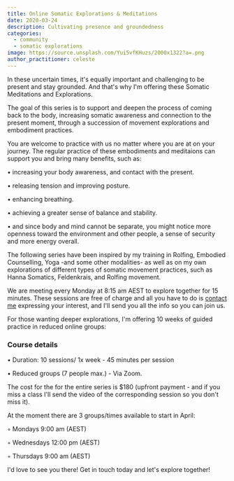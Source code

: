 ```yaml
---
title: Online Somatic Explorations & Meditations
date: 2020-03-24
description: Cultivating presence and groundedness 
categories:
  - community
  - somatic explorations
image: https://source.unsplash.com/Yui5vfKHuzs/2000x1322?a=.png
author_practitioner: celeste
---
```

In these uncertain times, it's equally important and challenging to be present and stay grounded. And that's why I'm offering these Somatic Meditations and Explorations.

The goal of this series is to support and deepen the process of coming back to the body, increasing somatic awareness
and connection to the present moment, through a succession of movement explorations and embodiment practices.

You are welcome to practice with us no matter where you are at on your journey. The regular practice of these embodiments and meditaions can support you and bring many
benefits, such as:

&bull; increasing your body awareness, and contact with the present.

&bull; releasing tension and improving posture.

&bull; enhancing breathing.

&bull; achieving a greater sense of balance and stability.

&bull; and since body and mind cannot be separate, you might notice more openness toward the environment and other
people, a sense of security and more energy overall.

The following series have been inspired by my training in Rolfing, Embodied Counselling, Yoga -and some other modalities- as well as on my own explorations of different types of somatic movement
practices, such as Hanna Somatics, Feldenkrais, and Rolfing movement.

We are meeting every Monday at 8:15 am AEST to explore together for 15 minutes. These sessions are free of charge and all you have to do is [contact me](/contact/) expressing your interest, and I'll send you all the info so you can join us. 

For those wanting deeper explorations, I'm offering 10 weeks of guided practice in reduced online groups:
### Course details

&bull; Duration: 10 sessions/ 1x week - 45 minutes per session

&bull; Reduced groups (7 people max.) - Via Zoom.

The cost for the for the entire series is $180 (upfront payment - and if you miss a class I'll send the video of the corresponding session so you don't miss it).

At the moment there are 3 groups/times available to start in April:

&#9702; Mondays 9:00 am (AEST) 

&#9702;  Wednesdays 12:00 pm (AEST)
 
&#9702;  Thursdays 9:00 am (AEST)

I'd love to see you there! Get in touch today and let's explore together!
